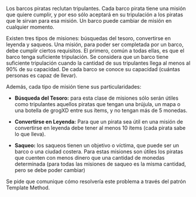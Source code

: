 Los barcos piratas reclutan tripulantes. Cada barco pirata tiene una misión que quiere cumplir, y por eso sólo aceptará en su tripulación a los piratas que le sirvan para esa misión. Un barco puede cambiar de misión en cualquier momento.
 
Existen tres tipos de misiones: búsquedas del tesoro, convertirse en leyenda y saqueos. 
Una misión, para poder ser completada por un barco, debe cumplir ciertos requisitos. El primero, común a todas ellas, es que el barco tenga suficiente tripulación. Se considera que un barco tiene suficiente tripulación cuando la cantidad de sus tripulantes llega al menos al 90% de su capacidad. De cada barco se conoce su capacidad (cuántas personas es capaz de llevar).

Además, cada tipo de misión tiene sus particularidades:

- **Búsqueda del Tesoro:**  para esta clase de misiones sólo serán útiles como tripulantes aquellos piratas que tengan una brújula, un mapa o una botella de grogXD entre sus ítems, y no tengan más de 5 monedas.

- **Convertirse en Leyenda:**   Para que un pirata sea útil en una misión de convertirse en leyenda debe tener al menos 10 ítems (cada pirata sabe lo que lleva).

- **Saqueo:** los saqueos tienen un objetivo o víctima, que puede ser un barco o una ciudad costera. Para estas misiones son útiles los piratas que cuenten con menos dinero que una cantidad de monedas determinada (para todas las misiones de saqueo es la misma cantidad, pero se debe poder cambiar) 

Se pide que comunique cómo resolvería este problema a través del patrón Template Method.
